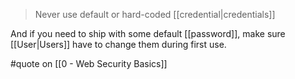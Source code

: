 > Never use default or hard-coded [[credential|credentials]]

And if you need to ship with some default [[password]], make sure [[User|Users]] have to change them during first use.

#quote on [[0 - Web Security Basics]]
